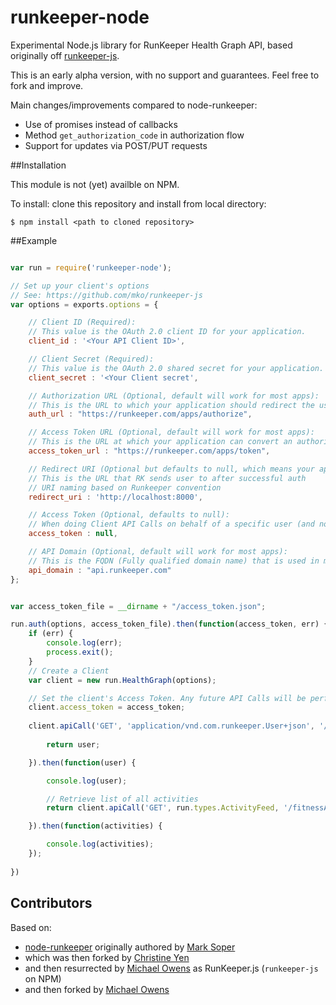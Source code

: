 runkeeper-node
==============

Experimental Node.js library for RunKeeper Health Graph API, based originally off [runkeeper-js](https://github.com/mko/runkeeper-js).

This is an early alpha version, with no support and guarantees. Feel free to fork and improve.

Main changes/improvements compared to node-runkeeper:

- Use of promises instead of callbacks
- Method `get_authorization_code` in authorization flow
- Support for updates via POST/PUT requests

##Installation

This module is not (yet) availble on NPM.

To install: clone this repository and install from local directory:

	$ npm install <path to cloned repository>

##Example

```javascript

var run = require('runkeeper-node');

// Set up your client's options
// See: https://github.com/mko/runkeeper-js
var options = exports.options = {

    // Client ID (Required): 
    // This value is the OAuth 2.0 client ID for your application.  
    client_id : '<Your API Client ID>',

    // Client Secret (Required):  
    // This value is the OAuth 2.0 shared secret for your application.   
    client_secret : '<Your Client secret',

    // Authorization URL (Optional, default will work for most apps):
    // This is the URL to which your application should redirect the user in order to authorize access to his or her RunKeeper account.   
    auth_url : "https://runkeeper.com/apps/authorize",

    // Access Token URL (Optional, default will work for most apps):
    // This is the URL at which your application can convert an authorization code to an access token. 
    access_token_url : "https://runkeeper.com/apps/token",

    // Redirect URI (Optional but defaults to null, which means your app won't be able to use the getNewToken method):
    // This is the URL that RK sends user to after successful auth  
    // URI naming based on Runkeeper convention 
    redirect_uri : 'http://localhost:8000',

    // Access Token (Optional, defaults to null):
    // When doing Client API Calls on behalf of a specific user (and not getting a new Access Token for the first time), set the user's Access Token here.
    access_token : null,

    // API Domain (Optional, default will work for most apps):
    // This is the FQDN (Fully qualified domain name) that is used in making API calls
    api_domain : "api.runkeeper.com"
};


var access_token_file = __dirname + "/access_token.json";

run.auth(options, access_token_file).then(function(access_token, err) {	
	if (err) {
		console.log(err);
		process.exit();	
	}
	// Create a Client
	var client = new run.HealthGraph(options);

	// Set the client's Access Token. Any future API Calls will be performed using the authorized user's access token. 
	client.access_token = access_token;
	
	client.apiCall('GET', 'application/vnd.com.runkeeper.User+json', '/user').then(function(user) {
		
		return user;

	}).then(function(user) {

		console.log(user);

		// Retrieve list of all activities
		return client.apiCall('GET', run.types.ActivityFeed, '/fitnessActivities');		

	}).then(function(activities) {

		console.log(activities);
	});
	
})	
```		

## Contributors

Based on: 

- [node-runkeeper](https://github.com/marksoper/node-runkeeper) originally authored by [Mark Soper](https://github.com/marksoper/)
- which was then forked by [Christine Yen](https://github.com/christineyen)
- and then resurrected by [Michael Owens](https://github.com/mowens) as RunKeeper.js (`runkeeper-js` on NPM)
- and then forked by [Michael Owens](https://github.com/mowens)

